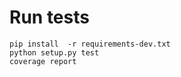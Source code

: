 Run tests
===========
```
pip install  -r requirements-dev.txt
python setup.py test
coverage report
```